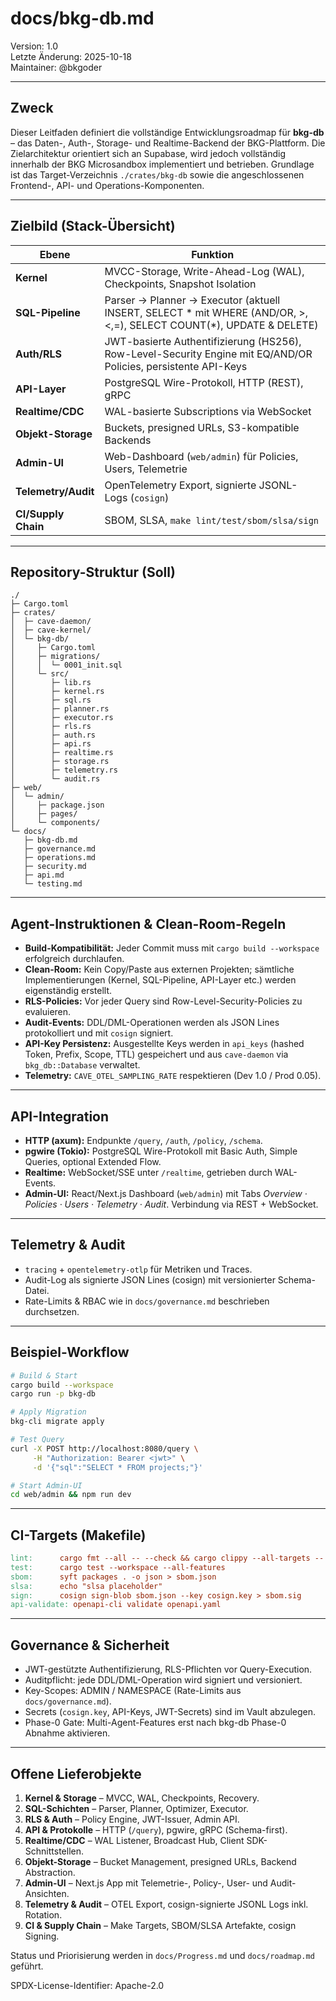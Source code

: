 # docs/bkg-db.md

Version: 1.0  
Letzte Änderung: 2025-10-18  
Maintainer: @bkgoder

---

## Zweck
Dieser Leitfaden definiert die vollständige Entwicklungsroadmap für **bkg-db** – das Daten-, Auth-, Storage- und Realtime-Backend der BKG-Plattform. Die Zielarchitektur orientiert sich an Supabase, wird jedoch vollständig innerhalb der BKG Microsandbox implementiert und betrieben. Grundlage ist das Target-Verzeichnis `./crates/bkg-db` sowie die angeschlossenen Frontend-, API- und Operations-Komponenten.

---

## Zielbild (Stack-Übersicht)

| Ebene | Funktion |
| --- | --- |
| **Kernel** | MVCC-Storage, Write-Ahead-Log (WAL), Checkpoints, Snapshot Isolation |
| **SQL-Pipeline** | Parser → Planner → Executor (aktuell INSERT, SELECT * mit WHERE (AND/OR, >,<,=), SELECT COUNT(*), UPDATE & DELETE) |
| **Auth/RLS** | JWT-basierte Authentifizierung (HS256), Row-Level-Security Engine mit EQ/AND/OR Policies, persistente API-Keys |
| **API-Layer** | PostgreSQL Wire-Protokoll, HTTP (REST), gRPC |
| **Realtime/CDC** | WAL-basierte Subscriptions via WebSocket |
| **Objekt-Storage** | Buckets, presigned URLs, S3-kompatible Backends |
| **Admin-UI** | Web-Dashboard (`web/admin`) für Policies, Users, Telemetrie |
| **Telemetry/Audit** | OpenTelemetry Export, signierte JSONL-Logs (`cosign`) |
| **CI/Supply Chain** | SBOM, SLSA, `make lint/test/sbom/slsa/sign` |

---

## Repository-Struktur (Soll)

```text
./
├─ Cargo.toml
├─ crates/
│  ├─ cave-daemon/
│  ├─ cave-kernel/
│  └─ bkg-db/
│     ├─ Cargo.toml
│     ├─ migrations/
│     │  └─ 0001_init.sql
│     └─ src/
│        ├─ lib.rs
│        ├─ kernel.rs
│        ├─ sql.rs
│        ├─ planner.rs
│        ├─ executor.rs
│        ├─ rls.rs
│        ├─ auth.rs
│        ├─ api.rs
│        ├─ realtime.rs
│        ├─ storage.rs
│        ├─ telemetry.rs
│        └─ audit.rs
├─ web/
│  └─ admin/
│     ├─ package.json
│     ├─ pages/
│     └─ components/
└─ docs/
   ├─ bkg-db.md
   ├─ governance.md
   ├─ operations.md
   ├─ security.md
   ├─ api.md
   └─ testing.md
```

---

## Agent-Instruktionen & Clean-Room-Regeln

- **Build-Kompatibilität:** Jeder Commit muss mit `cargo build --workspace` erfolgreich durchlaufen.
- **Clean-Room:** Kein Copy/Paste aus externen Projekten; sämtliche Implementierungen (Kernel, SQL-Pipeline, API-Layer etc.) werden eigenständig erstellt.
- **RLS-Policies:** Vor jeder Query sind Row-Level-Security-Policies zu evaluieren.
- **Audit-Events:** DDL/DML-Operationen werden als JSON Lines protokolliert und mit `cosign` signiert.
- **API-Key Persistenz:** Ausgestellte Keys werden in `api_keys` (hashed Token, Prefix, Scope, TTL) gespeichert und aus `cave-daemon` via `bkg_db::Database` verwaltet.
- **Telemetry:** `CAVE_OTEL_SAMPLING_RATE` respektieren (Dev 1.0 / Prod 0.05).

---

## API-Integration

- **HTTP (axum):** Endpunkte `/query`, `/auth`, `/policy`, `/schema`.
- **pgwire (Tokio):** PostgreSQL Wire-Protokoll mit Basic Auth, Simple Queries, optional Extended Flow.
- **Realtime:** WebSocket/SSE unter `/realtime`, getrieben durch WAL-Events.
- **Admin-UI:** React/Next.js Dashboard (`web/admin`) mit Tabs *Overview · Policies · Users · Telemetry · Audit*. Verbindung via REST + WebSocket.

---

## Telemetry & Audit

- `tracing` + `opentelemetry-otlp` für Metriken und Traces.
- Audit-Log als signierte JSON Lines (cosign) mit versionierter Schema-Datei.
- Rate-Limits & RBAC wie in `docs/governance.md` beschrieben durchsetzen.

---

## Beispiel-Workflow

```bash
# Build & Start
cargo build --workspace
cargo run -p bkg-db

# Apply Migration
bkg-cli migrate apply

# Test Query
curl -X POST http://localhost:8080/query \
     -H "Authorization: Bearer <jwt>" \
     -d '{"sql":"SELECT * FROM projects;"}'

# Start Admin-UI
cd web/admin && npm run dev
```

---

## CI-Targets (Makefile)

```makefile
lint:      cargo fmt --all -- --check && cargo clippy --all-targets -- -D warnings
test:      cargo test --workspace --all-features
sbom:      syft packages . -o json > sbom.json
slsa:      echo "slsa placeholder"
sign:      cosign sign-blob sbom.json --key cosign.key > sbom.sig
api-validate: openapi-cli validate openapi.yaml
```

---

## Governance & Sicherheit

- JWT-gestützte Authentifizierung, RLS-Pflichten vor Query-Execution.
- Auditpflicht: jede DDL/DML-Operation wird signiert und versioniert.
- Key-Scopes: ADMIN / NAMESPACE (Rate-Limits aus `docs/governance.md`).
- Secrets (`cosign.key`, API-Keys, JWT-Secrets) sind im Vault abzulegen.
- Phase-0 Gate: Multi-Agent-Features erst nach bkg-db Phase-0 Abnahme aktivieren.

---

## Offene Lieferobjekte

1. **Kernel & Storage** – MVCC, WAL, Checkpoints, Recovery.
2. **SQL-Schichten** – Parser, Planner, Optimizer, Executor.
3. **RLS & Auth** – Policy Engine, JWT-Issuer, Admin API.
4. **API & Protokolle** – HTTP (`/query`), pgwire, gRPC (Schema-first).
5. **Realtime/CDC** – WAL Listener, Broadcast Hub, Client SDK-Schnittstellen.
6. **Objekt-Storage** – Bucket Management, presigned URLs, Backend Abstraction.
7. **Admin-UI** – Next.js App mit Telemetrie-, Policy-, User- und Audit-Ansichten.
8. **Telemetry & Audit** – OTEL Export, cosign-signierte JSONL Logs inkl. Rotation.
9. **CI & Supply Chain** – Make Targets, SBOM/SLSA Artefakte, cosign Signing.

Status und Priorisierung werden in `docs/Progress.md` und `docs/roadmap.md` geführt.

SPDX-License-Identifier: Apache-2.0
